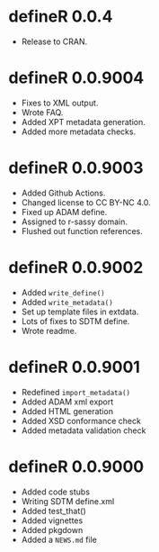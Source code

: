 # defineR 0.0.4

* Release to CRAN.

# defineR 0.0.9004

* Fixes to XML output.
* Wrote FAQ.
* Added XPT metadata generation.
* Added more metadata checks.

# defineR 0.0.9003

* Added Github Actions.
* Changed license to CC BY-NC 4.0.
* Fixed up ADAM define.
* Assigned to r-sassy domain. 
* Flushed out function references.


# defineR 0.0.9002

* Added `write_define()`
* Added `write_metadata()`
* Set up template files in extdata.
* Lots of fixes to SDTM define.
* Wrote readme.


# defineR 0.0.9001

* Redefined `import_metadata()`
* Added ADAM xml export
* Added HTML generation
* Added XSD conformance check
* Added metadata validation check


# defineR 0.0.9000

* Added code stubs
* Writing SDTM define.xml
* Added test_that()
* Added vignettes
* Added pkgdown
* Added a `NEWS.md` file 
